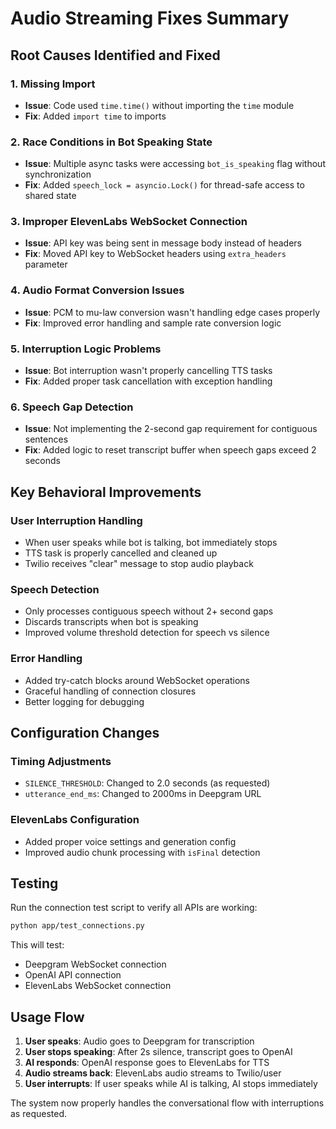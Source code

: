 # Audio Streaming Fixes Summary

## Root Causes Identified and Fixed

### 1. Missing Import
- **Issue**: Code used `time.time()` without importing the `time` module
- **Fix**: Added `import time` to imports

### 2. Race Conditions in Bot Speaking State
- **Issue**: Multiple async tasks were accessing `bot_is_speaking` flag without synchronization
- **Fix**: Added `speech_lock = asyncio.Lock()` for thread-safe access to shared state

### 3. Improper ElevenLabs WebSocket Connection
- **Issue**: API key was being sent in message body instead of headers
- **Fix**: Moved API key to WebSocket headers using `extra_headers` parameter

### 4. Audio Format Conversion Issues
- **Issue**: PCM to mu-law conversion wasn't handling edge cases properly
- **Fix**: Improved error handling and sample rate conversion logic

### 5. Interruption Logic Problems
- **Issue**: Bot interruption wasn't properly cancelling TTS tasks
- **Fix**: Added proper task cancellation with exception handling

### 6. Speech Gap Detection
- **Issue**: Not implementing the 2-second gap requirement for contiguous sentences
- **Fix**: Added logic to reset transcript buffer when speech gaps exceed 2 seconds

## Key Behavioral Improvements

### User Interruption Handling
- When user speaks while bot is talking, bot immediately stops
- TTS task is properly cancelled and cleaned up
- Twilio receives "clear" message to stop audio playback

### Speech Detection
- Only processes contiguous speech without 2+ second gaps
- Discards transcripts when bot is speaking
- Improved volume threshold detection for speech vs silence

### Error Handling
- Added try-catch blocks around WebSocket operations
- Graceful handling of connection closures
- Better logging for debugging

## Configuration Changes

### Timing Adjustments
- `SILENCE_THRESHOLD`: Changed to 2.0 seconds (as requested)
- `utterance_end_ms`: Changed to 2000ms in Deepgram URL

### ElevenLabs Configuration
- Added proper voice settings and generation config
- Improved audio chunk processing with `isFinal` detection

## Testing

Run the connection test script to verify all APIs are working:

```bash
python app/test_connections.py
```

This will test:
- Deepgram WebSocket connection
- OpenAI API connection  
- ElevenLabs WebSocket connection

## Usage Flow

1. **User speaks**: Audio goes to Deepgram for transcription
2. **User stops speaking**: After 2s silence, transcript goes to OpenAI
3. **AI responds**: OpenAI response goes to ElevenLabs for TTS
4. **Audio streams back**: ElevenLabs audio streams to Twilio/user
5. **User interrupts**: If user speaks while AI is talking, AI stops immediately

The system now properly handles the conversational flow with interruptions as requested.